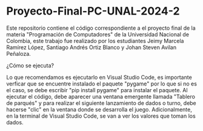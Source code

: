# Proyecto-Final-PC-UNAL-2024-2

Este repositorio contiene el código correspondiente a el proyecto final de la materia "Programación de Computadores" de la Universidad Nacional de Colombia, este trabajo fue realizado por los estudiantes Jeimy Marcela Ramírez López, Santiago Andrés Ortiz Blanco y Johan Steven Avilan Peñaloza.

¿Cómo se ejecuta?

Lo que recomendamos es ejecutarlo en Visual Studio Code, es importante verficar que se encuentre instalado el paquete "pygame" por lo que si no es el caso, se debe escribir "pip install pygame" para instalar el paquete. 
Al ejecutar el código, debe aparecer una ventana emergente llamada "Tablero de parqués" y para realizar el siguiente lanzamiento de dados o turno, debe hacerse "clic" en la ventana donde se desarrolla el juego.
Adicionalmente, en la terminal de Visual Studio Code, se van a ver los valores que toman los dados.
